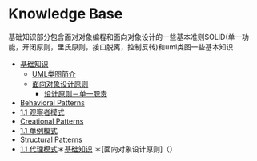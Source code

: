 # Knowledge Base

基础知识部分包含面对对象编程和面向对象设计的一些基本准则SOLID(单一功能，开闭原则，里氏原则，接口脱离，控制反转)和uml类图一些基本知识

* [基础知识](README.md)
    * [UML类图简介](uml.md)
    * [面向对象设计原则]() 
        * [设计原则－单一职责](Base/single.md)
* [Behavioral Patterns](BehavioralPattern/README.md)
* [1.1 观察者模式](BehavioralPattern/ObserverPattern.md)
* [Creational Patterns](CreationalPattern/Singleton.md)
* [1.1 单例模式](CreationalPattern/singlePattern_.md)
* [Structural Patterns](StructuralPattern/README.md)
* [1.1 代理模式](StructuralPattern/proxyPattern.md)＊[基础知识](README.md)
    ＊[面向对象设计原则]（）


